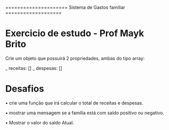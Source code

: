 ===================== Sistema de Gastos familiar ===================

# Exercicio de estudo - Prof Mayk Brito

Crie um objeto que possuirá 2 propriedades, ambas do tipo array:

_ receitas: []
_ despesas: []

# Desafios

• crie uma função que irá calcular o total de receitas e despesas.

• mostrar uma mensagem se a família está com saldo positivo ou negativo.

• Mostrar o valor do saldo Atual.
